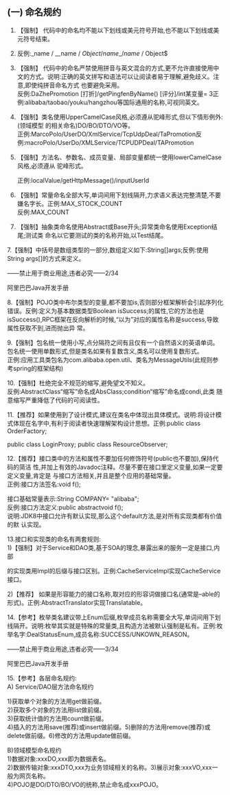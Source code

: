 ## \(一\) 命名规约

1. 【强制】 代码中的命名均不能以下划线或美元符号开始,也不能以下划线或美元符号结束。

1. 反例:\_name / \_\_name / $Object / name\_ / name$ / Object$

2. 【强制】 代码中的命名严禁使用拼音与英文混合的方式,更不允许直接使用中文的方式。说明:正确的英文拼写和语法可以让阅读者易于理解,避免歧义。注意,即使纯拼音命名方式 也要避免采用。  
   反例:DaZhePromotion \[打折\]/getPingfenByName\(\) \[评分\]/int某变量= 3正例:alibaba/taobao/youku/hangzhou等国际通用的名称,可视同英文。

3. 【强制】类名使用UpperCamelCase风格,必须遵从驼峰形式,但以下情形例外:\(领域模型 的相关命名\)DO/BO/DTO/VO等。  
   正例:MarcoPolo/UserDO/XmlService/TcpUdpDeal/TaPromotion反例:macroPolo/UserDo/XMLService/TCPUDPDeal/TAPromotion

4. 【强制】方法名、参数名、成员变量、局部变量都统一使用lowerCamelCase风格,必须遵从 驼峰形式。

   正例:localValue/getHttpMessage\(\)/inputUserId

5. 【强制】常量命名全部大写,单词间用下划线隔开,力求语义表达完整清楚,不要嫌名字长。正例:MAX\_STOCK\_COUNT  
   反例:MAX\_COUNT

6. 【强制】抽象类命名使用Abstract或Base开头;异常类命名使用Exception结尾;测试类 命名以它要测试的类的名称开始,以Test结尾。

7.【强制】中括号是数组类型的一部分,数组定义如下:String\[\]args;反例:使用String args\[\]的方式来定义。

——禁止用于商业用途,违者必究——2/34

阿里巴巴Java开发手册

8.【强制】POJO类中布尔类型的变量,都不要加is,否则部分框架解析会引起序列化错误。反例:定义为基本数据类型Boolean isSuccess;的属性,它的方法也是isSuccess\(\),RPC框架在反向解析的时候,“以为”对应的属性名称是success,导致属性获取不到,进而抛出异 常。

9.【强制】包名统一使用小写,点分隔符之间有且仅有一个自然语义的英语单词。包名统一使用单数形式,但是类名如果有复数含义,类名可以使用复数形式。  
正例:应用工具类包名为com.alibaba.open.util、类名为MessageUtils\(此规则参考spring的框架结构\)

10.【强制】杜绝完全不规范的缩写,避免望文不知义。  
反例:AbstractClass“缩写”命名成AbsClass;condition“缩写”命名成condi,此类 随意缩写严重降低了代码的可阅读性。

11.【推荐】如果使用到了设计模式,建议在类名中体现出具体模式。说明:将设计模式体现在名字中,有利于阅读者快速理解架构设计思想。正例:public class OrderFactory;

public class LoginProxy; public class ResourceObserver;

12.【推荐】接口类中的方法和属性不要加任何修饰符号\(public也不要加\),保持代码的简洁 性,并加上有效的Javadoc注释。尽量不要在接口里定义变量,如果一定要定义变量,肯定是 与接口方法相关,并且是整个应用的基础常量。  
正例:接口方法签名:void f\(\);

接口基础常量表示:String COMPANY= "alibaba";  
反例:接口方法定义:public abstractvoid f\(\);  
说明:JDK8中接口允许有默认实现,那么这个default方法,是对所有实现类都有价值的默 认实现。

13.接口和实现类的命名有两套规则:  
1\)【强制】对于Service和DAO类,基于SOA的理念,暴露出来的服务一定是接口,内部

的实现类用Impl的后缀与接口区别。正例:CacheServiceImpl实现CacheService接口。

2\)【推荐】 如果是形容能力的接口名称,取对应的形容词做接口名\(通常是–able的形式\)。正例:AbstractTranslator实现Translatable。

14.【参考】枚举类名建议带上Enum后缀,枚举成员名称需要全大写,单词间用下划线隔开。说明:枚举其实就是特殊的常量类,且构造方法被默认强制是私有。正例:枚举名字:DealStatusEnum,成员名称:SUCCESS/UNKOWN\_REASON。

——禁止用于商业用途,违者必究——3/34

阿里巴巴Java开发手册

15.【参考】各层命名规约:  
A\) Service/DAO层方法命名规约

1\)获取单个对象的方法用get做前缀。  
2\)获取多个对象的方法用list做前缀。  
3\)获取统计值的方法用count做前缀。  
4\)插入的方法用save\(推荐\)或insert做前缀。5\)删除的方法用remove\(推荐\)或delete做前缀。6\)修改的方法用update做前缀。

B\)领域模型命名规约  
1\)数据对象:xxxDO,xxx即为数据表名。  
2\)数据传输对象:xxxDTO,xxx为业务领域相关的名称。3\)展示对象:xxxVO,xxx一般为网页名称。  
4\)POJO是DO/DTO/BO/VO的统称,禁止命名成xxxPOJO。

